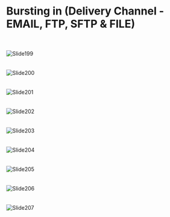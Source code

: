 # Bursting in (Delivery Channel - EMAIL, FTP, SFTP & FILE)

<br><br>
![Slide199](https://github.com/user-attachments/assets/8a49597a-65b4-42ce-af35-8c88c46d745b)
<br><br><br>
![Slide200](https://github.com/user-attachments/assets/5081fbd6-73fb-4067-bee2-f8b270e6def9)
<br><br><br>
![Slide201](https://github.com/user-attachments/assets/ce58ee0c-1e4b-439d-9535-15e0730bf210)
<br><br><br>
![Slide202](https://github.com/user-attachments/assets/a5a1ef62-b16a-4837-a539-af6f9411dfc6)
<br><br><br>
![Slide203](https://github.com/user-attachments/assets/44ffa3cc-98aa-43e0-a813-a053a31d7253)
<br><br><br>
![Slide204](https://github.com/user-attachments/assets/a9a3b912-6a68-4198-a7b0-4c4ab3f6909a)
<br><br><br>
![Slide205](https://github.com/user-attachments/assets/03360f1b-1208-4fc2-b285-6468d90f098c)
<br><br><br>
![Slide206](https://github.com/user-attachments/assets/35104e19-f44d-4164-b1a7-f342bd50c334)
<br><br><br>
![Slide207](https://github.com/user-attachments/assets/8dd696c5-5d2f-49d8-b4a4-f57686c0baeb)
<br><br><br>
